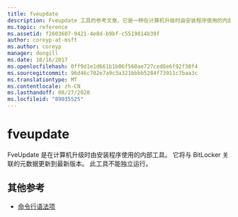 ```yaml
---
title: fveupdate
description: Fveupdate 工具的参考文章，它是一种在计算机升级时由安装程序使用的内部工具。
ms.topic: reference
ms.assetid: f2603607-9421-4e8d-b9bf-c5519814b39f
author: coreyp-at-msft
ms.author: coreyp
manager: dongill
ms.date: 10/16/2017
ms.openlocfilehash: 0ff9d1e1d661b1b06f560ae727ced6e6f92f38f4
ms.sourcegitcommit: 96d46c702e7a9c3a321bbbb5284f73911c7baa3c
ms.translationtype: MT
ms.contentlocale: zh-CN
ms.lasthandoff: 08/27/2020
ms.locfileid: "89035525"
---
```

# <a name="fveupdate"></a>fveupdate

FveUpdate 是在计算机升级时由安装程序使用的内部工具。 它将与 BitLocker 关联的元数据更新到最新版本。 此工具不能独立运行。

## <a name="additional-references"></a>其他参考

- [命令行语法项](command-line-syntax-key.md)
